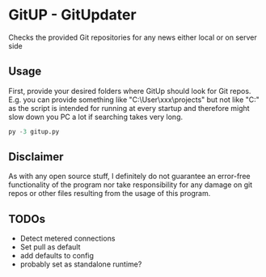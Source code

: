 # GitUP - GitUpdater

Checks the provided Git repositories for any news either local or on server side

## Usage

First, provide your desired folders where GitUp should look for Git repos. E.g. you can provide something like "C:\User\xxx\projects" but not like "C:\" as the script is intended for running at every startup and therefore might slow down you PC a lot if searching takes very long.

```python
py -3 gitup.py
```

## Disclaimer

As with any open source stuff, I definitely do not guarantee an error-free functionality of the program nor take responsibility for any damage on git repos or other files resulting from the usage of this program.

## TODOs

- Detect metered connections
- Set pull as default
- add defaults to config
- probably set as standalone runtime?